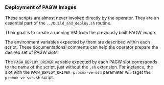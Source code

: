 ### Deployment of PAGW images

These scripts are almost never invoked directly by the operator. They are an essential part of the `../build_and_deploy.sh` routine.

Their goal is to create a running VM from the previously built PAGW image.

The environment variables expected by them are described within each script. These documentational comments can help the operator prepare the desired set of PAGW slots. 

The `PAGW_DEPLOY_DRIVER` variable expected by each PAGW slot corresponds to the name of the script, just without the `.sh` extension. For instance, the slot with the `PAGW_DEPLOY_DRIVER`=`promox-ve-ssh` parameter will taget the `promox-ve-ssh.sh` script.

